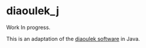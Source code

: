 # diaoulek_j

Work In progress.

This is an adaptation of the [diaoulek software](http://furchhadiaoulek.free.fr) in Java.

